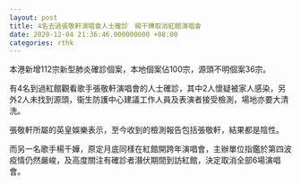 ```yaml
---
layout: post
title: 4名去過張敬軒演唱會人士確診　楊千嬅取消紅館演唱會
date: 2020-12-04 21:36:46.000000000 +08:00
categories: rthk
---
```


本港新增112宗新型肺炎確診個案，本地個案佔100宗，源頭不明個案36宗。

有4名到過紅館觀看歌手張敬軒演唱會的人士確診，其中2人懷疑被家人感染，另外2人未找到源頭，衞生防護中心建議工作人員及表演者接受檢測，場地亦要大清洗。

張敬軒所屬的英皇娛樂表示，至今收到的檢測報告包括張敬軒，結果都是陰性。

而另一名歌手楊千嬅，原定月底同樣在紅館開跨年演唱會，主辦單位指鑑於第四波疫情仍然嚴峻，及高度關注有確診者潛伏期間到訪紅館，決定取消全部6場演唱會。

